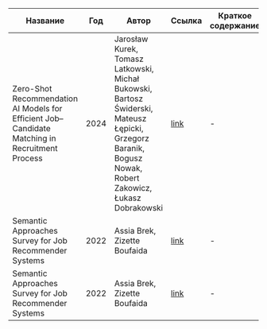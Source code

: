 | Название | Год | Автор | Ссылка | Краткое содержание |
| -------- |---- | ----- | ------ | ---- |
|Zero-Shot Recommendation AI Models for Efficient Job–Candidate Matching in Recruitment Process|2024|Jarosław Kurek, Tomasz Latkowski, Michał Bukowski, Bartosz Świderski, Mateusz Łępicki, Grzegorz Baranik, Bogusz Nowak, Robert Zakowicz, Łukasz Dobrakowski|[link](https://www.mdpi.com/2076-3417/14/6/2601)|-|
|Semantic Approaches Survey for Job Recommender Systems|2022|Assia Brek, Zizette Boufaida|[link](https://www.researchgate.net/publication/362482440_Semantic_Approaches_Survey_for_Job_Recommender_Systems)|-|
|Semantic Approaches Survey for Job Recommender Systems|2022|Assia Brek, Zizette Boufaida|[link](https://www.researchgate.net/publication/362482440_Semantic_Approaches_Survey_for_Job_Recommender_Systems)|-|
